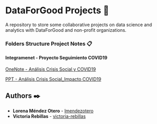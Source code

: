 # DataForGood Projects 🚀
A repository to store some collaborative projects on data science and analytics with DataForGood and non-profit organizations.


### Folders Structure Project Notes 📋


#### Integramenet - Proyecto Seguimiento COVID19


[OneNote - Análisis Crisis Social y COVID19](https://onedrive.live.com/redir?resid=ED1967779D009305%21262&page=Edit&wd=target%28Introducci%C3%B3n.one%7C%2FDescripci%C3%B3n%20%20Objetivos%7Cc647c425-6f6f-4782-a5f0-bf680a4c38d2%2F%29) 

[PPT - Análisis Crisis Social_Impacto COVID19](https://onedrive.live.com/edit.aspx?cid=ed1967779d009305&page=view&resid=ED1967779D009305!323&parId=ED1967779D009305!271&app=PowerPoint) 


## Authors ✒️

* **Lorena Méndez Otero** - [lmendezotero](https://github.com/lmendezotero) 
* **Victoria Rebillas** - [victoria-rebillas](https://github.com/victoria-rebillas) 
